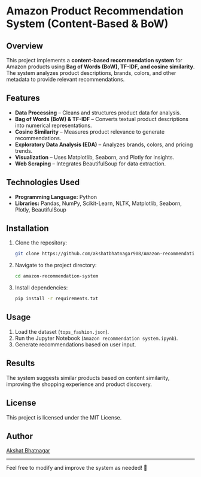 # Amazon Product Recommendation System (Content-Based & BoW)

## Overview
This project implements a **content-based recommendation system** for Amazon products using **Bag of Words (BoW), TF-IDF, and cosine similarity**. The system analyzes product descriptions, brands, colors, and other metadata to provide relevant recommendations.

## Features
- **Data Processing** – Cleans and structures product data for analysis.
- **Bag of Words (BoW) & TF-IDF** – Converts textual product descriptions into numerical representations.
- **Cosine Similarity** – Measures product relevance to generate recommendations.
- **Exploratory Data Analysis (EDA)** – Analyzes brands, colors, and pricing trends.
- **Visualization** – Uses Matplotlib, Seaborn, and Plotly for insights.
- **Web Scraping** – Integrates BeautifulSoup for data extraction.

## Technologies Used
- **Programming Language:** Python
- **Libraries:** Pandas, NumPy, Scikit-Learn, NLTK, Matplotlib, Seaborn, Plotly, BeautifulSoup

## Installation
1. Clone the repository:
   ```bash
   git clone https://github.com/akshatbhatnagar908/Amazon-recommendation-system.git
   ```
2. Navigate to the project directory:
   ```bash
   cd amazon-recommendation-system
   ```
3. Install dependencies:
   ```bash
   pip install -r requirements.txt
   ```

## Usage
1. Load the dataset (`tops_fashion.json`).
2. Run the Jupyter Notebook (`Amazon recommendation system.ipynb`).
3. Generate recommendations based on user input.

## Results
The system suggests similar products based on content similarity, improving the shopping experience and product discovery.

## License
This project is licensed under the MIT License.

## Author
[Akshat Bhatnagar](https://github.com/akshatbhatnagar908)

---
Feel free to modify and improve the system as needed! 🚀


